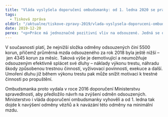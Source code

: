 ```yaml
---
title: "Vláda vyslyšela doporučení ombudsmanky: od 1. ledna 2020 se pracovní odměna odsouzených naváže na minimální mzdu"
tags:
  - Tisková zpráva
oldUrl: "/aktualne/tiskove-zpravy-2019/vlada-vyslysela-doporuceni-ombudsmanky-od-1-ledna-2020-se-pracovni-odmena-odsouzenych-nava"
date: 2019-12-20
perex: "<p>Práce má jednoznačně pozitivní vliv na odsouzené. Jedná se o smysluplné trávení volného času, vytvoření či udržení základních pracovních návyků a současně o možnost, jak hradit dluhy, které odsouzené mnohdy do vězení přivedly. O práci je mezi odsouzenými i zaměstnavateli zájem. Současně od roku 2000 dlouhých 18 let výše pracovní odměny stagnovala, což se od ledna změní. Základní měsíční sazba tak bude nově 50 % minimální mzdy. </p>"
---
```


<!-- imported from the old website -->

<p>V současnosti platí, že nejnižší složka odměny odsouzených činí 5500 korun, přičemž průměrná mzda odsouzeného za rok 2018 byla ještě nižší – jen 4345 korun za měsíc. Taková výše je demotivující a neumožňuje odsouzeným efektivně splácet své dluhy – náklady výkonu trestu, náhradu škody způsobenou trestnou činností, vyživovací povinnosti, exekuce a další. Umoření dluhu již během výkonu trestu pak může snížit motivaci k trestné činnosti po propuštění. </p> <p>Ombudsmanka proto vydala v roce 2016 doporučení Ministerstvu spravedlnosti, aby předložilo návrh na zvýšení odměn odsouzených. Ministerstvo i vláda doporučení ombudsmanky vyhověli a od 1. ledna tak dojde k navýšení odměny vězňů a k navázání této odměny na minimální mzdu.  </p>

